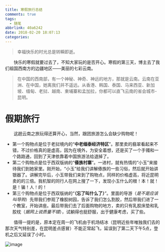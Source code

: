 ```yaml
---
title: 寒假旅行总结
comments: true
tags:
  - 随笔
abbrlink: 40a6242
date: 2018-02-20 18:07:13
categories:
---
```

> 幸福快乐的时光总是转瞬即逝。

<!--more-->

&emsp;&emsp;快乐的寒假就要过去了，不知大家玩的是否开心。寒假的第三天，博主去了我们祖国西南方的边疆地区——美丽的七彩云南。

>在中国的西南部，有一个神秘、神奇、神远的地方，那就是云南。云南在亚洲、在中国，她离我们并不遥远。从香港、韩国、泰国、马来西亚、新加坡、缅甸、老挝、越南、柬埔寨和孟加拉，你都可以直飞云南的省会城市-昆明。

# 假期旅行

&emsp;&emsp;这趟云南之旅玩得还算开心，当然，跟团旅游怎么会缺少购物呢！
- 第一个购物点是位于老挝境内的“**中老缅泰经济特区**”。那里卖的翡翠看起来不错，不过价格真的是虚高，因为在境外，为安全着想，还是买了一个手镯和一个路路通，回到了天津依靠着中国旅游法给退掉了。
- 第二个购物点是位于西双版纳的“**傣族村寨**”。一进村，就有热情的“小玉”来接待我们到她家里。刚开始，“小玉”给我们讲解傣族的一些习俗，然后就开始讲银器了。讲解完毕后，小玉带我们来到了购物点，同样的价格虚高，将近昆明卖的的三倍。我机智的同行人在网上搜了一下，发现小玉什么的根！本！就！是！骗！人！的！
- 第三个购物点是位于西双版纳的“**（忘了叫什么了）**”。里面的导游（*是不是应该叫导购*）先带我们参观了橡胶树园，告诉了我们怎么割胶，然后带我们进了一个教室，开始讲座。最后带我们去了后面购物的地方，卖的只有乳胶床垫和乳胶枕（*据网上说质量不错*），试躺得也挺舒服，出于健康考虑，买了些。

&emsp;&emsp;值得一提的是，原本定在周一的飞机由于机场结冰（昆明近些年唯独我们去的那次天气特别差，在昆明差点感冒）不能正常起飞，延误到了第二天下午5点，登机之后又延误了小时。

![image](https://i.loli.net/2018/08/07/5b69a485c6aae.jpg)
